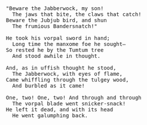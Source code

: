 <pre>
  "Beware the Jabberwock, my son!
    The jaws that bite, the claws that catch!
  Beware the Jubjub bird, and shun
    The frumious Bandersnatch!"

  He took his vorpal sword in hand;
    Long time the manxome foe he sought—
  So rested he by the Tumtum tree
    And stood awhile in thought.

  And, as in uffish thought he stood,
    The Jabberwock, with eyes of flame,
  Came whiffling through the tulgey wood,
    And burbled as it came!

  One, two! One, two! And through and through
    The vorpal blade went snicker-snack!
  He left it dead, and with its head
    He went galumphing back.
</pre>
